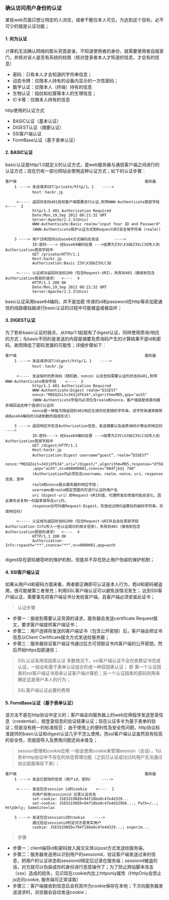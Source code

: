 ### 确认访问用户身份的认证
某些web页面只想让特定的人浏览，或者干脆仅本人可见，为达到这个目标，必不可少的就是认证功能；

#### 1. 何为认证

计算机无法确认网络的那头究竟是谁，不知道使用者的身份，就需要使用者自报家门，并核对该人是否有系统的权限（核对登录者本人才知道的信息，才会有的信息）
* 密码：只有本人才会知道的字符串信息；
* 动态令牌：仅限本人持有的设备内显示的一次性密码；
* 数字认证：仅限本人（终端）持有的信息
* 生物认证：指纹和虹膜等本人的生理信息；
* IC卡等：仅限本人持有的信息

http使用的认证方式
* BASIC认证（基本认证）
* DIGEST认证（摘要认证）
* SSl客户端认证
* FormBase认证（基于表单认证）

#### 2. BASIC认证

basic认证是http/1.0就定义的认证方式，是web服务器与通信客户端之间进行的认证方式；现在仍有一部分网站会使用这种认证方式；如下的认证步骤：

```
客户端                                                         服务器
    1 ----> 发送请求GET/private/http/1。1    ---->
            host：hackr.jp
            
     <----- 返回状态码401告知客户端需要进行认证,附带WWW-Authenticate首部字段    <----  2
            http/1.1 401 Authorization Required
            Date:Mon,19,Sep 2012 08:21:32 GMT
            Server:Apache/2.2.3(Unix)
            WWW-Authenticate:Basic realm="input Your ID and Password"
            (WWW-Authenticate保护认证方式和RequestURI安全域字符串（realm）)
            
    3 ----> 用户ID和密码以base64方式编码后发送       ---->  
            ID:密码----> 经base64编码处理 --->结果为Z3V\X3Q6Z3VLC3Q写入到Authorization首部字段中
            GET /private/HTTP/1.1
            Host:hackr.jp
            Authorization:Basic Z3V\X3Q6Z3VLC3Q
            
     <----- 认证成功返回状态码200（包含Request-URI），失败则401（接收到包含Authorization首部的请求）  <----  4
            HTTP/1.1 200 OK
            Date:Mon,19,Sep 2012 08:21:32 GMT
            Server:Apache/2.2.3(Unix)

```
basic认证采用base64编码，并不是加密 传递的id和password在http等非加密通信的线路傻姑娘进行basic认证的过程中可能被盗或被监听； 

#### 3. DIGEST认证

为了弥补basic认证的弱点，从http/1.1起就有了digest认证，同样使用质询/响应的方式；与basic不同的是发送的内容是摘要及质询码产生的计算结果不是id和密码，故而降低了密码泄漏的可能性；详细步骤如下：
```
客户端                                                         服务器
    1 ----> 发送请求GET/digest/http/1。1    ---->
            host：hackr.jp  
            
     <----- 发送临时的质询码（随机数，nonce）以及告知需要认证的状态码401,附带WWW-Authenticate首部字段    <----  2
            http/1.1 401 Authorization Required
            WWW-Authenticate:Digest realm="DIGEST"
            nonce:"MQSQZoit=343jdfk34",algorithm=MD5,qop="auth" 
            (WWW-Authenticate字段内必须包含realm和nonce，客户端就是依靠向服务端回送这两个值进行认证的
            nonce是一种每次随返回的401响应生成的任意随机字符串，该字符串通常推荐由Base64编码的16进制数的组成形式)
            
    3 ----> 返回响应中包含Authorization信息，发送摘要以及由质询码计算出的响应码       ---->  
            ID:密码----> 经base64编码处理 --->结果为Z3V\X3Q6Z3VLC3Q写入到Authorization首部字段中
            GET /digest/HTTP/1.1
            Host:hackr.jp
            Authorization:Digest username“guest”，realm=”DIGEST“
            nonce:"MQSQZoit=343jdfk34",uri="/digest/",algorithm=MD5,response="df563*****"
            ,qop="auth",nc=000000001,cnonce="08dfjkdj 740"
            (Authorization内必须包含username，realm，nonce，uri，response信息，其中
            realm和nonce是从服务器的响应字段；
            username是realm限定范围内可进行认证的用户名
            uri（digest-uri）即Request-URI的值，代理转发后改值可能会变化，因此事先会复制一份副本保存在uri内，
            response也可叫做Request-Digest，存放经过MD5运算后的秘码字符串，形成响应码)
            
     <----- 认证成功返回状态码200（包含Request-URI并且会在首部字段Authorization-Info写入一些认证成功的相关信息），失败则401（接收到包含Authorization首部的请求）  <----  4
            HTTP/1.1 200 OK
            Authorization-Info:rspauth="**",cnonce="**",nc=0000001,qop=auth
           
```
digest存在密码被窃听的保护机制，但是并不存在防止用户伪装的保护机制；

#### 4. SSl客户端认证

如果从用户id和密码方面来看，两者都正确即可认证是本人行为，若id和密码被盗用，很可能被第三者冒充；利用SSL客户端认证可以避免该情况发生；
达到SSl客户端认证，需要事先将客户端证书分发给客户端，且客户端必须安装此证书；

> 认证步骤
* 步骤一：接收到需要认证资源的请求，服务器会发送certificate Request报文，要求客户端提供客户端证书；
* 步骤二：用户选择将发送的客户端证书（包含公开密钥）后，客户端会把证书信息以Client Certificate报文方式发送给服务器；
* 步骤三：服务器验证客户端证书通过后方可领取证书内客户端的公开密钥，然后开始https加密通信；

> SSL认证采用双因素认证
多数情况下，ssl客户端认证不会仅依靠证书完成认证，一般会和基于表单认证组合形成一种双因素认证；
即 第一个认证因素的ssl客户端证书用来认证客户端计算机；另一个认证因素的密码则用来确定这是用户本人的行为；

> SSL客户端认证必要的费用


#### 5. FormBase认证（基于表单认证）

该方法不是在http协议中定义的；客户端会向服务器上的web应用程序发送登录信息（credential），按登录信息的验证结果认证；现在认证多半为基于表单的验证；但是没有统一的标准规范；
由于使用上的便利性及安全性问题，http协议标准提供的basic认证和digest认证几乎不怎么使用，而ssl客户端认证虽然具有较高的安全性，但是因导入及费用问题还尚未普及；

> session管理和cookie应用
一般会使用cookie来管理session（会话），1以弥补http协议中不存在的状态管理功能（之前已认证成功过的用户无法通过协议层面保存下来）；
```
客户端                                                         服务器
    1 ----> 发送已登陆的信息（用户id，密码）    ---->
            
     <----- 发送包含session id的cookie    <----  2
            向用户发放sessionid 记录认证状态
            set-cookie: JSESSIONID=94f18be8c47e4d329...
            set-cookie: JSESSIONID=94f18be8c47e4d329b6...; Path=/..; HttpOnly; SameSite=lax
            
    3 ----> 发送包含sessionid的cookie    ---->  
            通过验证sessionid判定对方是真实用户
            cookie: JSESSIONID=794f18be8c47e4d329...; experim...
```
> 步骤
* 步骤一：client端将id和密码放入报文实体以post方式发送给服务端，
* 步骤二：服务器发送用以识别用户的sessionid，验证客户端发送过来的信息，把用户的认证状态和sessionid绑定后记录在服务端；sessionid被盗的话，对方就可以伪装成你的身份进行恶意操作了；为了防止跨站脚本攻击（xss）造成的损失，见识现在cookie内加上httponly属性（HttpOnly会禁止js访问cookie, 服务端可正常读取）
* 步骤三：客户端接收到信息后会将其作为cookie保存在本地；下次向服务器发送请求时，浏览器会自动发送cookie；





















